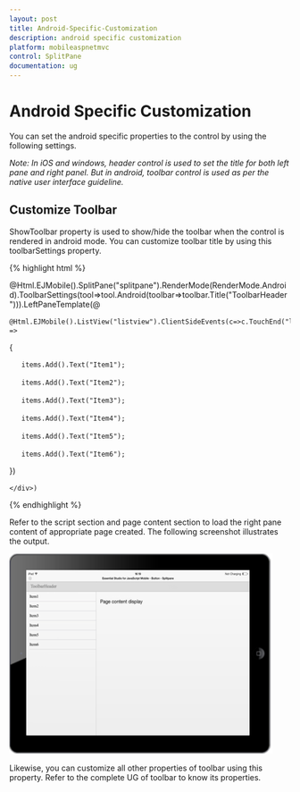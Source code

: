 ```yaml
---
layout: post
title: Android-Specific-Customization
description: android specific customization
platform: mobileaspnetmvc
control: SplitPane
documentation: ug
---
```


# Android Specific Customization

You can set the android specific properties to the control by using the following settings.

 _Note: In iOS and windows, header control is used to set the title for both left pane and right panel. But in android, toolbar control is used as per the native user interface guideline._

## Customize Toolbar

ShowToolbar property is used to show/hide the toolbar when the control is rendered in android mode. You can customize toolbar title by using this toolbarSettings property. 

{% highlight html %}

@Html.EJMobile().SplitPane("splitpane").RenderMode(RenderMode.Android).ToolbarSettings(tool=>tool.Android(toolbar=>toolbar.Title("ToolbarHeader"))).LeftPaneTemplate(@<div>

    @Html.EJMobile().ListView("listview").ClientSideEvents(c=>c.TouchEnd("loadContent")).ShowHeader(false).Items(items =>

   {

       items.Add().Text("Item1");

       items.Add().Text("Item2");

       items.Add().Text("Item3");

       items.Add().Text("Item4");

       items.Add().Text("Item5");

       items.Add().Text("Item6");

   })

    </div>)   

{% endhighlight %}

Refer to the script section and page content section to load the right pane content of appropriate page created. The following screenshot illustrates the output.

![](Android-Specific-Customization_images/Android-Specific-Customization_img1.png)



Likewise, you can customize all other properties of toolbar using this property. Refer to the complete UG of toolbar to know its properties.

